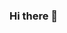 ### Hi there 👋

<!--
**Manoj-Routhu/Manoj-Routhu** is a ✨ _special_ ✨ repository because its `README.md` (this file) appears on your GitHub profile.

Here are some ideas to get you started:

* * 🔭 I’m currently working on ...
- 🌱 I’m currently learning 
- 💬 Ask me about something releated to Technology that I can help you with.
- 📫 feel free to shoot me a mail::manojrouthu26@gmail.com
- ⚡ Fun fact: Listening music and doing immensed imagination.
-->
